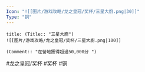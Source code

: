 ```yaml
---
Icon: "![[图片/游戏攻略/龙之皇冠/奖杯/三星大廚.png|30]]"
Type: "铜"
---
```

```ad-common-bronze-trophy
title: (Title:: "三星大廚")
![[图片/游戏攻略/龙之皇冠/奖杯/三星大廚.png|100]]

(Comment:: "在營地獲得超過50,000分 ")
```

#龙之皇冠/奖杯 #奖杯 #铜

